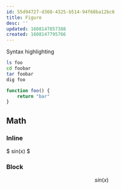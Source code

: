 ```yaml
---
id: 55d94727-d360-4325-b514-94f68ba12bc6
title: Figure
desc: ''
updated: 1608147857388
created: 1608147795766
---
```




Syntax highlighting

```bash
ls foo
cd foobar
tar foobar
dig foo
```

```ts
function foo() {
    return "bar"
}
```

## Math

### Inline

$ sin(x) $

### Block

$$
sin(x)
$$
